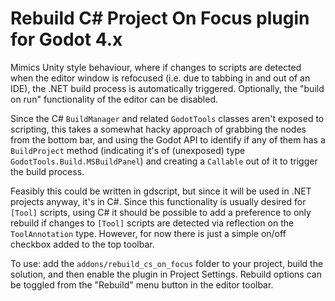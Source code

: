Rebuild C# Project On Focus plugin for Godot 4.x
===

Mimics Unity style behaviour, where if changes to scripts are detected when the editor window is 
refocused (i.e. due to tabbing in and out of an IDE), the .NET build process is automatically triggered.
Optionally, the "build on run" functionality of the editor can be disabled.

Since the C# `BuildManager` and related `GodotTools` classes aren't exposed to scripting, this takes 
a somewhat hacky approach of grabbing the nodes from the bottom bar, and using the Godot API to 
identify if any of them has a `BuildProject` method (indicating it's of (unexposed) type 
`GodotTools.Build.MSBuildPanel`) and creating a `Callable` out of it to trigger the build process.

Feasibly this could be written in gdscript, but since it will be used in .NET projects anyway, it's 
in C#. Since this functionality is usually desired for `[Tool]` scripts, using C# it should be possible
to add a preference to only rebuild if changes to `[Tool]` scripts are detected via reflection on the
`ToolAnnotation` type. However, for now there is just a simple on/off checkbox added to the top toolbar.

To use: add the `addons/rebuild_cs_on_focus` folder to your project, build the solution, and then enable 
the plugin in Project Settings. Rebuild options can be toggled from the "Rebuild" menu button in the
editor toolbar.
